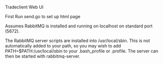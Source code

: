 Tradeclient Web UI

First Run send.go to set up html page

Assumes RabbitMQ is installed and running on localhost on standard port (5672).

The RabbitMQ server scripts are installed into /usr/local/sbin. This is not automatically added to your path, so you may wish to add
PATH=$PATH:/usr/local/sbin to your .bash_profile or .profile. The server can then be started with rabbitmq-server.


